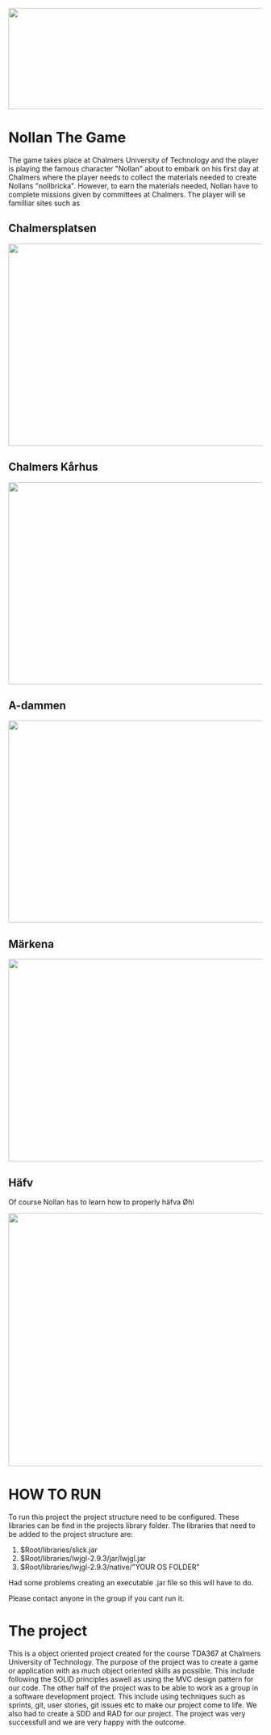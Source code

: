 <p align="center">
  <img width="600" height="200" src="https://github.com/Maltecarlstedt/Nollan_The_Game/blob/main/pics/header.png">
</p>

# Nollan The Game

The game takes place at Chalmers University of Technology and the player is playing the famous character "Nollan" about to embark on his first day at Chalmers where the player needs to collect the materials needed to create Nollans "nollbricka". However, to earn the materials needed, Nollan have to complete missions given by committees at Chalmers. The player will se familliar sites such as

## Chalmersplatsen
<p align="left">
  <img width="600" height="400" src="https://github.com/Maltecarlstedt/Nollan_The_Game/blob/main/pics/chalmersplatsen.png">
</p>

## Chalmers Kårhus
<p align="right">
  <img width="600" height="400" src="https://github.com/Maltecarlstedt/Nollan_The_Game/blob/main/pics/k%C3%A5r.png">
</p>

## A-dammen
<p align="left">
  <img width="600" height="400" src="https://github.com/Maltecarlstedt/Nollan_The_Game/blob/main/pics/adamm.png">
</p>

## Märkena
<p align="right">
  <img width="600" height="400" src="https://github.com/Maltecarlstedt/Nollan_The_Game/blob/main/pics/markena.png">
</p>

## Häfv

Of course Nollan has to learn how to properly häfva Øhl

<p align="center">
  <img width="700" height="500" src="https://github.com/Maltecarlstedt/Nollan_The_Game/blob/main/pics/gif.gif">
</p>


# HOW TO RUN 

To run this project the project structure need to be configured. These libraries can be find in the projects library folder. The libraries that need to be added to the project structure are: 

1. $Root/libraries/slick.jar 
2. $Root/libraries/lwjgl-2.9.3/jar/lwjgl.jar
3. $Root/libraries/lwjgl-2.9.3/native/"YOUR OS FOLDER"

Had some problems creating an executable .jar file so this will have to do.

Please contact anyone in the group if you cant run it.

# The project

This is a object oriented project created for the course TDA367 at Chalmers University of Technology. The purpose of the project was to create a game or application with as much object oriented skills as possible. This include following the SOLID principles aswell as using the MVC design pattern for our code. The other half of the project was to be able to work as a group in a software development project. This include using techniques such as sprints, git, user stories, git issues etc to make our project come to life. We also had to create a SDD and RAD for our project. The project was very successfull and we are very happy with the outcome.
